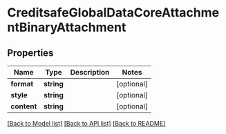 # CreditsafeGlobalDataCoreAttachmentBinaryAttachment

## Properties
Name | Type | Description | Notes
------------ | ------------- | ------------- | -------------
**format** | **string** |  | [optional] 
**style** | **string** |  | [optional] 
**content** | **string** |  | [optional] 

[[Back to Model list]](../../README.md#documentation-for-models) [[Back to API list]](../../README.md#documentation-for-api-endpoints) [[Back to README]](../../README.md)

